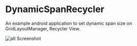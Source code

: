 # DynamicSpanRecycler
An example android application to set dynamic span size on GridLayoutManager, Recycler View. 

![alt Screenshot](https://raw.github.com/kushalsharma/DynamicSpanRecycler/blob/master/app/device-2015-10-23-120051.png)
